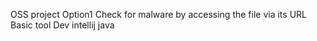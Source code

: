 OSS project Option1
Check for malware by accessing the file via its URL
Basic tool
Dev intellij java
